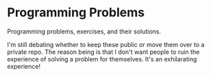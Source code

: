 # Programming Problems
Programming problems, exercises, and their solutions.

I'm still debating whether to keep these public or move them over to a private
repo. The reason being is that I don't want people to ruin the experience of
solving a problem for themselves. It's an exhilarating experience!

